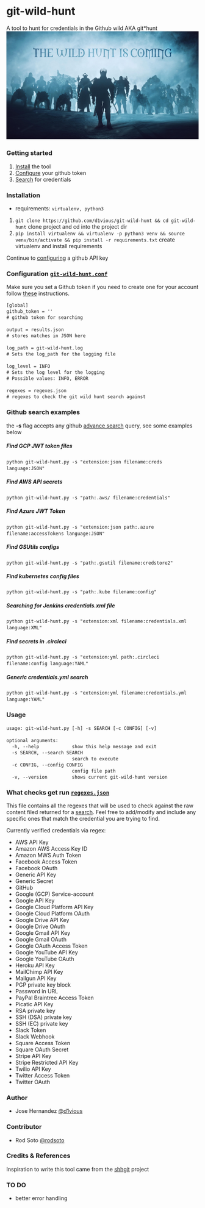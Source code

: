 # git-wild-hunt
A tool to hunt for credentials in the Github wild AKA git*hunt
![](static/wildhunt.jpg)

### Getting started
 
1. [Install](#installation) the tool
2. [Configure](#configuration) your github token
3. [Search](#github-search-examples) for credentials

### Installation 

* requirements:     `virtualenv, python3`

1. `git clone https://github.com/d1vious/git-wild-hunt && cd git-wild-hunt` clone project and cd into the project dir
2. `pip install virtualenv && virtualenv -p python3 venv && source venv/bin/activate && pip install -r requirements.txt` create virtualenv and install requirements

Continue to [configuring](#configuration) a github API key

### Configuration [`git-wild-hunt.conf`](https://github.com/d1vious/git-wild-hunt/blob/master/git-wild-hunt.conf)

Make sure you set a Github token if you need to create one for your account follow [these](https://help.github.com/en/github/authenticating-to-github/creating-a-personal-access-token-for-the-command-line) instructions. 

```
[global]
github_token = ''
# github token for searching

output = results.json
# stores matches in JSON here

log_path = git-wild-hunt.log
# Sets the log_path for the logging file

log_level = INFO
# Sets the log level for the logging
# Possible values: INFO, ERROR

regexes = regexes.json
# regexes to check the git wild hunt search against
```

### Github search examples

the **-s** flag accepts any github [advance search](https://github.com/search/advanced) query, see some examples below

##### Find GCP JWT token files
`python git-wild-hunt.py -s "extension:json filename:creds language:JSON"`

##### Find AWS API secrets
`python git-wild-hunt.py -s "path:.aws/ filename:credentials"`

##### Find Azure JWT Token
`python git-wild-hunt.py -s "extension:json path:.azure filename:accessTokens language:JSON"`

##### Find GSUtils configs
`python git-wild-hunt.py -s "path:.gsutil filename:credstore2"`

##### Find kubernetes config files
`python git-wild-hunt.py -s "path:.kube filename:config"`

##### Searching for Jenkins credentials.xml file
`python git-wild-hunt.py -s "extension:xml filename:credentials.xml language:XML"`

##### Find secrets in .circleci
`python git-wild-hunt.py -s "extension:yml path:.circleci filename:config language:YAML"`

##### Generic credentials.yml search 
`python git-wild-hunt.py -s "extension:yml filename:credentials.yml language:YAML"`


### Usage

```
usage: git-wild-hunt.py [-h] -s SEARCH [-c CONFIG] [-v]

optional arguments:
  -h, --help            show this help message and exit
  -s SEARCH, --search SEARCH
                        search to execute
  -c CONFIG, --config CONFIG
                        config file path
  -v, --version         shows current git-wild-hunt version
```

### What checks get run [`regexes.json`](https://github.com/d1vious/git-wild-hunt/blob/master/regexes.json)
This file contains all the regexes that will be used to check against the raw content filed returned for a [search](#github-search-examples). Feel free to add/modify and include any specific ones that match the credential you are trying to find. 

Currently verified credentials via regex:

*   AWS API Key
*   Amazon AWS Access Key ID
*   Amazon MWS Auth Token
*   Facebook Access Token
*   Facebook OAuth
*   Generic API Key
*   Generic Secret
*   GitHub
*   Google (GCP) Service-account
*   Google API Key
*   Google Cloud Platform API Key
*   Google Cloud Platform OAuth
*   Google Drive API Key
*   Google Drive OAuth
*   Google Gmail API Key
*   Google Gmail OAuth
*   Google OAuth Access Token
*   Google YouTube API Key
*   Google YouTube OAuth
*   Heroku API Key
*   MailChimp API Key
*   Mailgun API Key
*   PGP private key block
*   Password in URL
*   PayPal Braintree Access Token
*   Picatic API Key
*   RSA private key
*   SSH (DSA) private key
*   SSH (EC) private key
*   Slack Token
*   Slack Webhook
*   Square Access Token
*   Square OAuth Secret
*   Stripe API Key
*   Stripe Restricted API Key
*   Twilio API Key
*   Twitter Access Token
*   Twitter OAuth

### Author

* Jose Hernandez [@d1vious](https://twitter.com/d1vious)

### Contributor 
 * Rod Soto [@rodsoto](https://twitter.com/rodsoto)

### Credits & References

Inspiration to write this tool came from the [shhgit](https://github.com/eth0izzle/shhgit/) project

### TO DO
* better error handling